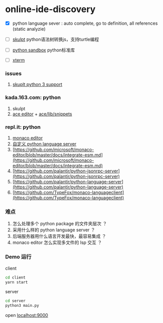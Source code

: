 # online-ide-discovery


- [x] python language sever : auto complete, go to definition, all references (static analyzie)



- [ ] [skulpt](http://www.skulpt.org/) python语法树转换js，支持turtle编程

- [ ] [python sandbox](http://doc.pypy.org/en/latest/sandbox.html) python标准库

- [ ] [xterm](https://github.com/xtermjs/xterm.js/)


### issues

1. [skuplt python 3 support](https://github.com/skulpt/skulpt/issues/777)



### kada.163.com: python

1. skulpt
2. [ace editor](https://github.com/ajaxorg/ace) + [ace/lib/snippets](https://github.com/ajaxorg/ace/blob/master/lib/ace/snippets/python.snippets)


### repl.it: python
1. [monaco editor](https://microsoft.github.io/monaco-editor/)
2. [自定义 python language server](https://repl.it/site/blog/intel)
3. [https://github.com/microsoft/monaco-editor/blob/master/docs/integrate-esm.md](https://github.com/microsoft/monaco-editor/blob/master/docs/integrate-esm.md)
4. [https://github.com/palantir/python-jsonrpc-server](https://github.com/palantir/python-jsonrpc-server)
5. [https://github.com/palantir/python-language-server](https://github.com/palantir/python-language-server)
6. [https://github.com/TypeFox/monaco-languageclient](https://github.com/TypeFox/monaco-languageclient)


### 难点
1. 怎么处理多个 python package 的文件夹层次 ？
2. 采用什么样的 python language server ？
3. 后端服务器用什么语言开发最快，最容易集成 ？
4. monaco editor 怎么实现多文件的 lsp 交互 ？



### Demo 运行

client
```sh
cd client
yarn start
```
server
```sh
cd server
python3 main.py
```

open [localhost:9000](http://localhost:9000)
